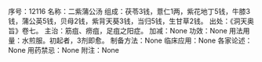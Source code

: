 序号：12116
名称：二紫蒲公汤
组成：茯苓3钱，薏仁1两，紫花地丁5钱，牛膝3钱，蒲公英5钱，贝母2钱，紫背天葵3钱，当归5钱，生甘草2钱。
出处：《洞天奥旨》卷七。
主治：筋疽、痨疽，足疽之阳症。
加减：None
功效：None
用法用量：水煎服。初起者，3剂即愈。
制备方法：None
临床应用：None
各家论述：None
用药禁忌：None
附注：None

